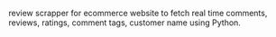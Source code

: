 review scrapper for ecommerce website to fetch real time comments, reviews, ratings, comment tags, customer name using Python.
